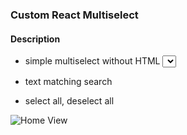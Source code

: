 ### Custom React Multiselect

#### Description
- simple multiselect without HTML <select> tag

- text matching search

- select all, deselect all

![Home View](https://user-images.githubusercontent.com/22410733/28139240-8a244d2e-6721-11e7-9445-55d765593c5d.png)
